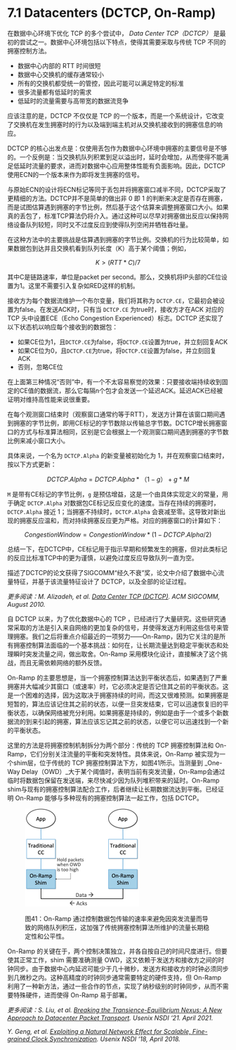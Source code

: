 # 7.1 Datacenters (DCTCP, On-Ramp)

在数据中心环境下优化 TCP 的多个尝试中， _Data Center TCP（DCTCP）_ 是最初的尝试之一。数据中心环境包括以下特点，使得其需要采取与传统 TCP 不同的拥塞控制方法。

* 数据中心内部的 RTT 时间很短
* 数据中心交换机的缓存通常较小
* 所有的交换机都受统一的管控，因此可能可以满足特定的标准
* 很多流量都有低延时的需求
* 低延时的流量需要与高带宽的数据流竞争

应该注意的是，DCTCP 不仅仅是 TCP 的一个版本，而是一个系统设计，它改变了交换机在发生拥塞时的行为以及端到端主机对从交换机接收到的拥塞信息的响应。

DCTCP 的核心出发点是：仅使用丢包作为数据中心环境中拥塞的主要信号是不够的。一个反例是：当交换机队列积累到足以溢出时，延时会增加，从而使得不能满足低延时流量的要求，进而对数据中心应用整体性能有负面影响。因此，DCTCP使用ECN的一个版本来作为即将发生拥塞的信号。

与原始ECN的设计将ECN标记等同于丢包并将拥塞窗口减半不同，DCTCP采取了更精细的方法。DCTCP并不是简单的做出非 0 即 1 的判断来决定是否存在拥塞，而是试图估算遇到拥塞的字节比例，然后基于这个估算来调整拥塞窗口大小。如果真的丢包了，标准TCP算法仍将介入。通过这种可以尽早对拥塞做出反应以保持网络设备队列较短，同时又不过度反应到使得队列空闲并牺牲吞吐量。

在这种方法中的主要挑战是估算遇到拥塞的字节比例。交换机的行为比较简单，如果数据包到达并且交换机看到队列长度（K）高于某个阈值；例如，

$$K > (RTT * C) / 7$$

其中C是链路速率，单位是packet per second。那么，交换机将IP头部的CE位设置为1。这里不需要引入复杂如RED这样的机制。

接收方为每个数据流维护一个布尔变量，我们将其称为 `DCTCP.CE`，它最初会被设置为false。在发送ACK时，只有当 `DCTCP.CE` 为true时，接收方才在ACK 对应的 TCP 头中设置ECE（Echo Congestion Experienced）标志。DCTCP 还实现了以下状态机以响应每个接收到的数据包：

* 如果CE位为1，且`DCTCP.CE`为false，将`DCTCP.CE`设置为true，并立刻回复ACK
* 如果CE位为0，且`DCTCP.CE`为true，将`DCTCP.CE`设置为false，并立刻回复ACK
* 否则，忽略CE位

在上面第三种情况“否则”中，有一个不太容易察觉的效果：只要接收端持续收到固定的CE值的数据流，那么它每隔n个包才会发送一个延迟ACK。延迟ACK已经被证明对维持高性能来说很重要。

在每个观测窗口结束时（观察窗口通常约等于RTT），发送方计算在该窗口期间遇到拥塞的字节比例，即用CE标记的字节数除以传输总字节数。DCTCP增长拥塞窗口的方式与标准算法相同，区别是它会根据上一个观测窗口期间遇到拥塞的字节数比例来减小窗口大小。

具体来说，一个名为 `DCTCP.Alpha` 的新变量被初始化为 1，并在观察窗口结束时，按以下方式更新：

$$DCTCP.Alpha = DCTCP.Alpha * （1 - g）+ g *M$$

`M` 是带有CE标记的字节比例，`g` 是预估增益，这是一个由具体实现定义的常量，用于确定 `DCTCP.Alpha` 对数据包CE标记反应变化的速度。当存在持续的拥塞时，`DCTCP.Alpha` 接近 1；当拥塞不持续时，`DCTCP.Alpha` 会衰减至零。这导致对新出现的拥塞反应温和，而对持续拥塞反应更为严格。对应的拥塞窗口的计算如下：

$$CongestionWindow = CongestionWindow * (1 - DCTCP.Alpha / 2)$$

总结一下，在DCTCP中，CE标记用于指示早期和频繁发生的拥塞，但对此类标记的反应比标准TCP中的更为谨慎，以避免过度反应导致队列一直为空。

描述了DCTCP的论文获得了SIGCOMM“经久不衰”奖，论文中介绍了数据中心流量特征，并基于该流量特征设计了 DCTCP，以及全部的论证过程。

_更多阅读：M. Alizadeh, et al._ [_Data Center TCP (DCTCP)_](http://dl.acm.org/citation.cfm?doid=1851182.1851192)_. ACM SIGCOMM, August 2010._

自 DCTCP 以来，为了优化数据中心的 TCP ，已经进行了大量研究。这些研究通常采取的方法是引入来自网络的更加复杂的信号，并使得发送方利用这些信号来管理拥塞。我们之后将重点介绍最近的一项努力——On-Ramp，因为它关注的是所有拥塞控制算法面临的一个基本挑战：如何在，让长期流量达到稳定平衡状态和处理瞬时突发流量之间，做出取舍。On-Ramp 采用模块化设计，直接解决了这个挑战，而且无需依赖网络的额外反馈。

On-Ramp 的主要思想是，当一个拥塞控制算法达到平衡状态后，如果遇到了严重拥塞并大幅减少其窗口（或速率）时，它必须决定是否记住其之前的平衡状态。这是一个困难的选择，因为这取决于拥塞持续的时间，而这又很难预测。如果拥塞是短暂的，算法应该记住其之前的状态，以便一旦突发结束，它可以迅速恢复旧的平衡状态，以确保网络被充分利用。如果拥塞是持续的，例如是由于一个或多个新数据流的到来引起的拥塞，算法应该忘记其之前的状态，以便它可以迅速找到一个新的平衡状态。

这里的方法是将拥塞控制机制拆分为两个部分：传统的 TCP 拥塞控制算法和 On-Ramp，它们分别关注流量的平衡和突发特性。具体来说，On-Ramp 被实现为一个shim层，位于传统的 TCP 拥塞控制算法下方，如图41所示。当测量到 _One-Way Delay（OWD）_大于某个阈值时，表明当前有突发流量，On-Ramp会通过临时将数据包保留在发送端，来尽快减少因为队列堆积带来的延时。On-Ramp shim与现有的拥塞控制算法配合工作，后者继续让长期数据流达到平衡。已经证明 On-Ramp 能够与多种现有的拥塞控制算法一起工作，包括 DCTCP。

<figure><img src="../.gitbook/assets/image (25).png" alt="" width="260"><figcaption><p>图41：On-Ramp 通过控制数据包传输的速率来避免因突发流量而导致的网络队列积压，这加强了传统拥塞控制算法所维护的流量长期稳定性和公平性。</p></figcaption></figure>

On-Ramp 的关键在于，两个控制决策独立，并各自按自己的时间尺度进行。但要使其正常工作，shim 需要准确测量 OWD，这又依赖于发送方和接收方之间的时钟同步。由于数据中心内延迟可能少于几十微秒，发送方和接收方的时钟必须同步到几微秒之内。这种高精度的时钟同步通常需要特定的硬件支持，但 On-Ramp 利用了一种新方法，通过一些合作的节点，实现了纳秒级别的时钟同步，从而不需要特殊硬件，进而使得 On-Ramp 易于部署。

_更多阅读：S. Liu, et al._ [_Breaking the Transience-Equilibrium Nexus: A New Approach to Datacenter Packet Transport_](https://www.usenix.org/system/files/nsdi21-liu.pdf)_. Usenix NSDI ‘21. April 2021._

_Y. Geng, et al._ [_Exploiting a Natural Network Effect for Scalable, Fine-grained Clock Synchronization_](https://www.usenix.org/system/files/conference/nsdi18/nsdi18-geng.pdf)_. Usenix NSDI ‘18, April 2018._
